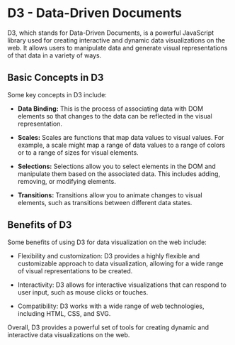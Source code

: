 # D3 - Data-Driven Documents

D3, which stands for Data-Driven Documents, is a powerful JavaScript library used for creating interactive and dynamic data visualizations on the web. It allows users to manipulate data and generate visual representations of that data in a variety of ways.

## Basic Concepts in D3

Some key concepts in D3 include:

- **Data Binding:** This is the process of associating data with DOM elements so that changes to the data can be reflected in the visual representation.

- **Scales:** Scales are functions that map data values to visual values. For example, a scale might map a range of data values to a range of colors or to a range of sizes for visual elements.

- **Selections:** Selections allow you to select elements in the DOM and manipulate them based on the associated data. This includes adding, removing, or modifying elements.

- **Transitions:** Transitions allow you to animate changes to visual elements, such as transitions between different data states.

## Benefits of D3

Some benefits of using D3 for data visualization on the web include:

- Flexibility and customization: D3 provides a highly flexible and customizable approach to data visualization, allowing for a wide range of visual representations to be created.

- Interactivity: D3 allows for interactive visualizations that can respond to user input, such as mouse clicks or touches.

- Compatibility: D3 works with a wide range of web technologies, including HTML, CSS, and SVG.

Overall, D3 provides a powerful set of tools for creating dynamic and interactive data visualizations on the web.
